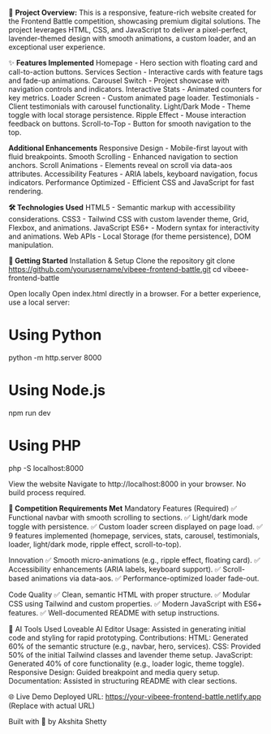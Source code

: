 🚀 **Project Overview:** This is a responsive, feature-rich website created for the Frontend Battle competition, showcasing premium digital solutions. The project leverages HTML, CSS, and JavaScript to deliver a pixel-perfect, lavender-themed design with smooth animations, a custom loader, and an exceptional user experience.

✨ **Features Implemented**
Homepage - Hero section with floating card and call-to-action buttons.
Services Section - Interactive cards with feature tags and fade-up animations.
Carousel Switch - Project showcase with navigation controls and indicators.
Interactive Stats - Animated counters for key metrics.
Loader Screen - Custom animated page loader.
Testimonials - Client testimonials with carousel functionality.
Light/Dark Mode - Theme toggle with local storage persistence.
Ripple Effect - Mouse interaction feedback on buttons.
Scroll-to-Top - Button for smooth navigation to the top.

**Additional Enhancements**
Responsive Design - Mobile-first layout with fluid breakpoints.
Smooth Scrolling - Enhanced navigation to section anchors.
Scroll Animations - Elements reveal on scroll via data-aos attributes.
Accessibility Features - ARIA labels, keyboard navigation, focus indicators.
Performance Optimized - Efficient CSS and JavaScript for fast rendering.

**🛠 Technologies Used**
HTML5 - Semantic markup with accessibility considerations.
CSS3 - Tailwind CSS with custom lavender theme, Grid, Flexbox, and animations.
JavaScript ES6+ - Modern syntax for interactivity and animations.
Web APIs - Local Storage (for theme persistence), DOM manipulation.

**🚀 Getting Started**
Installation & Setup
Clone the repository
git clone https://github.com/yourusername/vibeee-frontend-battle.git
cd vibeee-frontend-battle

Open locally
Open index.html directly in a browser.
For a better experience, use a local server:

# Using Python
python -m http.server 8000

# Using Node.js
npm run dev

# Using PHP
php -S localhost:8000

View the website
Navigate to http://localhost:8000 in your browser.
No build process required.


**🎯 Competition Requirements Met**
Mandatory Features (Required)
✅ Functional navbar with smooth scrolling to sections.
✅ Light/dark mode toggle with persistence.
✅ Custom loader screen displayed on page load.
✅ 9 features implemented (homepage, services, stats, carousel, testimonials, loader, light/dark mode, ripple effect, scroll-to-top).

Innovation 
✅ Smooth micro-animations (e.g., ripple effect, floating card).
✅ Accessibility enhancements (ARIA labels, keyboard support).
✅ Scroll-based animations via data-aos.
✅ Performance-optimized loader fade-out.

Code Quality
✅ Clean, semantic HTML with proper structure.
✅ Modular CSS using Tailwind and custom properties.
✅ Modern JavaScript with ES6+ features.
✅ Well-documented README with setup instructions.

🤖 AI Tools Used
Loveable AI Editor
Usage: Assisted in generating initial code and styling for rapid prototyping.
Contributions:
HTML: Generated 60% of the semantic structure (e.g., navbar, hero, services).
CSS: Provided 50% of the initial Tailwind classes and lavender theme setup.
JavaScript: Generated 40% of core functionality (e.g., loader logic, theme toggle).
Responsive Design: Guided breakpoint and media query setup.
Documentation: Assisted in structuring README with clear sections.

🌐 Live Demo
Deployed URL: https://your-vibeee-frontend-battle.netlify.app (Replace with actual URL)

Built with 💜 by Akshita Shetty
